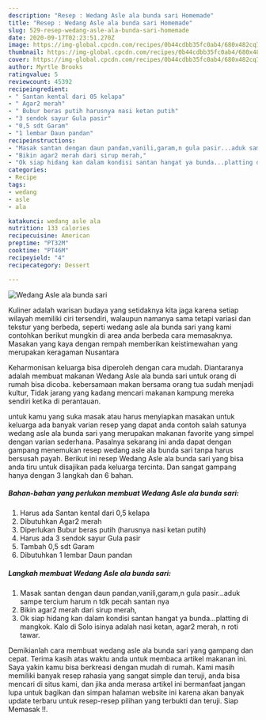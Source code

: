 ```yaml
---
description: "Resep : Wedang Asle ala bunda sari Homemade"
title: "Resep : Wedang Asle ala bunda sari Homemade"
slug: 529-resep-wedang-asle-ala-bunda-sari-homemade
date: 2020-09-17T02:23:51.270Z
image: https://img-global.cpcdn.com/recipes/0b44cdbb35fc0ab4/680x482cq70/wedang-asle-ala-bunda-sari-foto-resep-utama.jpg
thumbnail: https://img-global.cpcdn.com/recipes/0b44cdbb35fc0ab4/680x482cq70/wedang-asle-ala-bunda-sari-foto-resep-utama.jpg
cover: https://img-global.cpcdn.com/recipes/0b44cdbb35fc0ab4/680x482cq70/wedang-asle-ala-bunda-sari-foto-resep-utama.jpg
author: Myrtle Brooks
ratingvalue: 5
reviewcount: 45392
recipeingredient:
- " Santan kental dari 05 kelapa"
- " Agar2 merah"
- " Bubur beras putih harusnya nasi ketan putih"
- "3 sendok sayur Gula pasir"
- "0,5 sdt Garam"
- "1 lembar Daun pandan"
recipeinstructions:
- "Masak santan dengan daun pandan,vanili,garam,n gula pasir...aduk sampe tercium harum n tdk pecah santan nya"
- "Bikin agar2 merah dari sirup merah,"
- "Ok siap hidang kan dalam kondisi santan hangat ya bunda...platting di mangkok. Kalo di Solo isinya adalah nasi ketan, agar2 merah, n roti tawar."
categories:
- Recipe
tags:
- wedang
- asle
- ala

katakunci: wedang asle ala 
nutrition: 133 calories
recipecuisine: American
preptime: "PT32M"
cooktime: "PT46M"
recipeyield: "4"
recipecategory: Dessert

---
```



![Wedang Asle ala bunda sari](https://img-global.cpcdn.com/recipes/0b44cdbb35fc0ab4/680x482cq70/wedang-asle-ala-bunda-sari-foto-resep-utama.jpg)

Kuliner adalah warisan budaya yang setidaknya kita jaga karena setiap wilayah memiliki ciri tersendiri, walaupun namanya sama tetapi variasi dan tekstur yang berbeda, seperti wedang asle ala bunda sari yang kami contohkan berikut mungkin di area anda berbeda cara memasaknya. Masakan yang kaya dengan rempah memberikan keistimewahan yang merupakan keragaman Nusantara

Keharmonisan keluarga bisa diperoleh dengan cara mudah. Diantaranya adalah membuat makanan Wedang Asle ala bunda sari untuk orang di rumah bisa dicoba. kebersamaan makan bersama orang tua sudah menjadi kultur, Tidak jarang yang kadang mencari makanan kampung mereka sendiri ketika di perantauan.



untuk kamu yang suka masak atau harus menyiapkan masakan untuk keluarga ada banyak varian resep yang dapat anda contoh salah satunya wedang asle ala bunda sari yang merupakan makanan favorite yang simpel dengan varian sederhana. Pasalnya sekarang ini anda dapat dengan gampang menemukan resep wedang asle ala bunda sari tanpa harus bersusah payah.
Berikut ini resep Wedang Asle ala bunda sari yang bisa anda tiru untuk disajikan pada keluarga tercinta. Dan sangat gampang hanya dengan 3 langkah dan 6 bahan.


<!--inarticleads1-->

##### Bahan-bahan yang perlukan membuat Wedang Asle ala bunda sari:

1. Harus ada  Santan kental dari 0,5 kelapa
1. Dibutuhkan  Agar2 merah
1. Diperlukan  Bubur beras putih (harusnya nasi ketan putih)
1. Harus ada 3 sendok sayur Gula pasir
1. Tambah 0,5 sdt Garam
1. Dibutuhkan 1 lembar Daun pandan




<!--inarticleads2-->

##### Langkah membuat  Wedang Asle ala bunda sari:

1. Masak santan dengan daun pandan,vanili,garam,n gula pasir...aduk sampe tercium harum n tdk pecah santan nya
1. Bikin agar2 merah dari sirup merah,
1. Ok siap hidang kan dalam kondisi santan hangat ya bunda...platting di mangkok. Kalo di Solo isinya adalah nasi ketan, agar2 merah, n roti tawar.




Demikianlah cara membuat wedang asle ala bunda sari yang gampang dan cepat. Terima kasih atas waktu anda untuk membaca artikel makanan ini. Saya yakin kamu bisa berkreasi dengan mudah di rumah. Kami masih memiliki banyak resep rahasia yang sangat simple dan teruji, anda bisa mencari di situs kami, dan jika anda merasa artikel ini bermanfaat jangan lupa untuk bagikan dan simpan halaman website ini karena akan banyak update terbaru untuk resep-resep pilihan yang terbukti dan teruji. Siap Memasak !!. 
